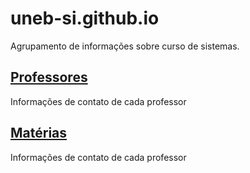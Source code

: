 # uneb-si.github.io

Agrupamento de informações sobre curso de sistemas.

## [Professores](/teachers)
Informações de contato de cada professor

## [Matérias](/courses)
Informações de contato de cada professor
